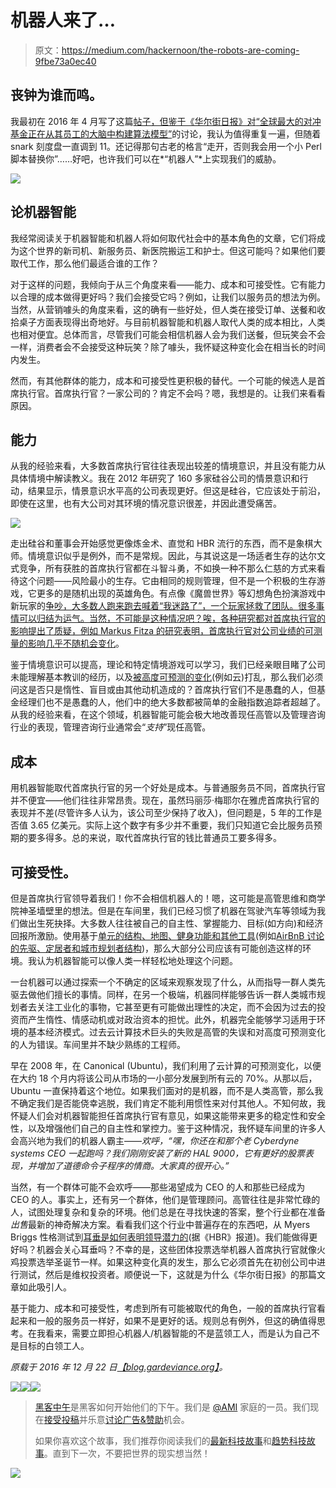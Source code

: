 # 机器人来了…

> 原文：<https://medium.com/hackernoon/the-robots-are-coming-9fbe73a0ec40>

## 丧钟为谁而鸣。

我最初在 2016 年 4 月写了这篇[帖子，但鉴于《华尔街日报》对](http://blog.gardeviance.org/2016/04/the-robots-are-coming-for-whom-bell.html)[“全球最大的对冲基金正在从其员工的大脑中构建算法模型”](http://www.wsj.com/articles/the-worlds-largest-hedge-fund-is-building-an-algorithmic-model-of-its-founders-brain-1482423694)的讨论，我认为值得重复一遍，但随着 snark 刻度盘一直调到 11。还记得那句古老的格言“走开，否则我会用一个小 Perl 脚本替换你”……好吧，也许我们可以在*“机器人”*上实现我们的威胁。

![](img/17b34980c5ee166f849c3876ed01271e.png)

## 论机器智能

我经常阅读关于机器智能和机器人将如何取代社会中的基本角色的文章，它们将成为这个世界的新司机、新服务员、新医院搬运工和护士。但这可能吗？如果他们要取代工作，那么他们最适合谁的工作？

对于这样的问题，我倾向于从三个角度来看——能力、成本和可接受性。它有能力以合理的成本做得更好吗？我们会接受它吗？例如，让我们以服务员的想法为例。当然，从营销噱头的角度来看，这的确有一些好处，但人类在接受订单、送餐和收拾桌子方面表现得出奇地好。与目前机器智能和机器人取代人类的成本相比，人类也相对便宜。总体而言，尽管我们可能会相信机器人会为我们送餐，但玩笑会不会一样，消费者会不会接受这种玩笑？除了噱头，我怀疑这种变化会在相当长的时间内发生。

然而，有其他群体的能力，成本和可接受性更积极的替代。一个可能的候选人是首席执行官。首席执行官？一家公司的？肯定不会吗？嗯，我想是的。让我们来看看原因。

## **能力**

从我的经验来看，大多数首席执行官往往表现出较差的情境意识，并且没有能力从具体情境中解读教义。我在 2012 年研究了 160 多家硅谷公司的情景意识和行动，结果显示，情景意识水平高的公司表现更好。但这是硅谷，它应该处于前沿，即使在这里，也有大公司对其环境的情况意识很差，并因此遭受痛苦。

![](img/ee4526497bcb9cd9888a05c0d0277b11.png)

走出硅谷和董事会开始感觉更像炼金术、直觉和 HBR 流行的东西，而不是象棋大师。情境意识似乎是例外，而不是常规。因此，与其说这是一场适者生存的达尔文式竞争，所有获胜的首席执行官都在斗智斗勇，不如换一种不那么仁慈的方式来看待这个问题——风险最小的生存。它由相同的规则管理，但不是一个积极的生存游戏，它更多的是随机出现的英雄角色。有点像《魔兽世界》等幻想角色扮演游戏中新玩家的[争吵，大多数人跑来跑去喊着“我迷路了”，一个玩家拯救了团队。很多事情可以归结为运气。当然，不可能是这种情况吧？唉，各种研究都对首席执行官的影响提出了质疑，例如 Markus Fitza 的研究表明，首席执行官对公司业绩的可测量的](http://blog.gardeviance.org/2014/08/dungeons-and-dragons-vs-art-of-business.html)[影响几乎不随机会变化](https://www.researchgate.net/publication/259542997_The_use_of_variance_decomposition_in_the_investigation_of_CEO_effects_How_large_must_the_CEO_effect_be_to_rule_out_chance)。

鉴于情境意识可以提高，理论和特定情境游戏可以学习，我们已经亲眼目睹了公司未能理解基本教训的经历，以及[被高度可预测的变化](http://blog.gardeviance.org/2015/02/on-two-forms-of-disruptions.html)(例如云)打乱，那么我们必须问这是否只是惰性、盲目或由其他动机造成的？首席执行官们不是愚蠢的人，但基金经理们也不是愚蠢的人，他们中的绝大多数都被简单的金融指数追踪者超越了。从我的经验来看，在这个领域，机器智能可能会极大地改善现任高管以及管理咨询行业的表现，管理咨询行业通常会“*支持*”现任高管。

## **成本**

用机器智能取代首席执行官的另一个好处是成本。与普通服务员不同，首席执行官并不便宜——他们往往非常昂贵。现在，虽然玛丽莎·梅耶尔在雅虎首席执行官的表现并不差(尽管许多人认为，该公司至少保持了收入)，但问题是，5 年的工作是否值 3.65 亿美元。实际上这个数字有多少并不重要，我们只知道它会比服务员预期的要多得多。总的来说，取代首席执行官的钱比普通员工要多得多。

## **可接受性。**

但是首席执行官领导着我们！你不会相信机器人的！嗯，这可能是高管思维和商学院神圣墙壁里的想法。但是在车间里，我们已经习惯了机器在驾驶汽车等领域为我们做出生死抉择。大多数人往往被自己的自主性、掌握能力、目标(如方向)和经济回报所激励。使用基于[单元的结构、地图、健身功能和其他工具](http://medium.com/wardleymaps)(例如[AirBnB 讨论的先驱、定居者和城市规划者结构](http://firstround.com/review/the-power-of-the-elastic-product-team-airbnbs-first-pm-on-how-to-build-your-own/))，那么大部分公司应该有可能创造这样的环境。我认为机器智能可以像人类一样轻松地处理这个问题。

一台机器可以通过探索一个不确定的区域来观察发现了什么，从而指导一群人类先驱去做他们擅长的事情。同样，在另一个极端，机器同样能够告诉一群人类城市规划者去关注工业化的事物，它甚至更有可能做出理性的决定，而不会因为过去的投资而产生惰性、情感动机或对政治资本的担忧。此外，机器完全能够学习适用于环境的基本经济模式。过去云计算技术巨头的失败是高管的失误和对高度可预测变化的人为错误。车间里并不缺少熟练的工程师。

早在 2008 年，在 Canonical (Ubuntu)，我们利用了云计算的可预测变化，以便在大约 18 个月内将该公司从市场的一小部分发展到所有云的 70%。从那以后，Ubuntu 一直保持着这个地位。如果我们面对的是机器，而不是人类高管，那么我不确定我们是否能侥幸逃脱，我们肯定不能利用惯性来对付其他人。不知何故，我怀疑人们会对机器智能担任首席执行官有意见，如果这能带来更多的稳定性和安全性，以及增强他们自己的自主性和掌控力。鉴于这种情况，我怀疑车间里的许多人会高兴地为我们的机器人霸主——*欢呼，“嘿，你还在和那个老 Cyberdyne systems CEO 一起跑吗？我们刚刚安装了新的 HAL 9000，它有更好的股票表现，并增加了道德命令子程序的情商。大家真的很开心。”*

当然，有一个群体可能不会欢呼——那些渴望成为 CEO 的人和那些已经成为 CEO 的人。事实上，还有另一个群体，他们是管理顾问。高管往往是非常忙碌的人，试图处理复杂和复杂的环境。他们总是在寻找快速的答案，整个行业都在准备*出售*最新的神奇解决方案。看看我们这个行业中普遍存在的东西吧，从 Myers Briggs 性格测试到[耳垂是如何表明领导潜力的](https://hbr.org/2011/11/how-earlobes-can-signify-leadership-potential)(据《HBR》报道)。我们能做得更好吗？机器会关心耳垂吗？不幸的是，这些团体投票选举机器人首席执行官就像火鸡投票选举圣诞节一样。如果这种变化真的发生，那么它必须首先在初创公司中进行测试，然后是维权投资者。顺便说一下，这就是为什么《华尔街日报》的那篇文章如此吸引人。

基于能力、成本和可接受性，考虑到所有可能被取代的角色，一般的首席执行官看起来和一般的服务员一样好，如果不是更好的话。规则总有例外，但这的确值得思考。在我看来，需要立即担心机器人/机器智能的不是蓝领工人，而是认为自己不是目标的白领工人。

*原载于 2016 年 12 月 22 日*[*【blog.gardeviance.org】*](http://blog.gardeviance.org/2016/04/the-robots-are-coming-for-whom-bell.html)*。*

[![](img/50ef4044ecd4e250b5d50f368b775d38.png)](http://bit.ly/HackernoonFB)[![](img/979d9a46439d5aebbdcdca574e21dc81.png)](https://goo.gl/k7XYbx)[![](img/2930ba6bd2c12218fdbbf7e02c8746ff.png)](https://goo.gl/4ofytp)

> [黑客中午](http://bit.ly/Hackernoon)是黑客如何开始他们的下午。我们是 [@AMI](http://bit.ly/atAMIatAMI) 家庭的一员。我们现在[接受投稿](http://bit.ly/hackernoonsubmission)并乐意[讨论广告&赞助](mailto:partners@amipublications.com)机会。
> 
> 如果你喜欢这个故事，我们推荐你阅读我们的[最新科技故事](http://bit.ly/hackernoonlatestt)和[趋势科技故事](https://hackernoon.com/trending)。直到下一次，不要把世界的现实想当然！

![](img/be0ca55ba73a573dce11effb2ee80d56.png)